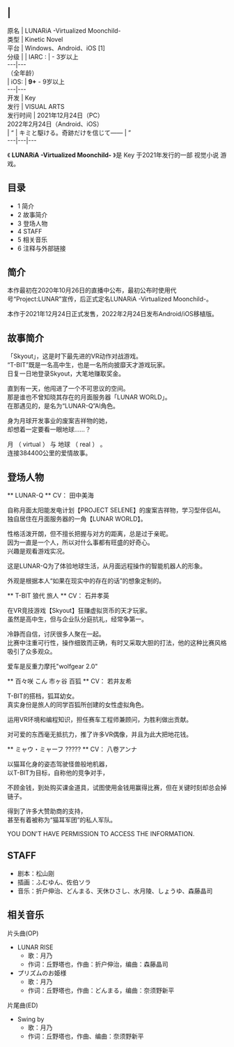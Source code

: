 |  
---  
原名  |  LUNARiA -Virtualized Moonchild-   
类型  |  Kinetic Novel   
平台  |  Windows、Android、iOS  [1]   
分级  |  |  IARC  :  |  \- 3岁以上   
---|---  
（全年龄）  
|  iOS:  |  **9+** \- 9岁以上   
---|---  
开发  |  Key   
发行  |  VISUAL ARTS   
发行时间  |  2021年12月24日（PC）   
2022年2月24日（Android、iOS）  
|  “  |  キミと駆ける。奇跡だけを信じて――  |  ”   
---|---|---  
  
《 **LUNARiA -Virtualized Moonchild-** 》是  Key  于2021年发行的一部  视觉小说  游戏。

##  目录

  * 1  简介 
  * 2  故事简介 
  * 3  登场人物 
  * 4  STAFF 
  * 5  相关音乐 
  * 6  注释与外部链接 

##  简介

本作最初在2020年10月26日的直播中公布，最初公布时使用代号“Project:LUNAR”宣传，后正式定名LUNARiA -Virtualized
Moonchild-。

本作于2021年12月24日正式发售，2022年2月24日发布Android/iOS移植版。

##  故事简介

「Skyout」，这是时下最先进的VR动作对战游戏。  
“T-BIT”既是一名高中生，也是一名所向披靡天才游戏玩家。  
日复一日地登录Skyout，大笔地赚取奖金。

直到有一天，他闯进了一个不可思议的空间。  
那是谁也不曾知晓其存在的月面服务器「LUNAR WORLD」。  
在那遇见的，是名为“LUNAR-Q”AI角色。

身为月球开发事业的废案吉祥物的她，  
却想着一定要看一眼地球……？

月  （  virtual  ）  与  地球  （  real  ）  。  
连接384400公里的爱情故事。

##  登场人物

** LUNAR-Q  ** CV：  田中美海

自称月面太阳能发电计划【PROJECT SELENE】的废案吉祥物，学习型伴侣AI。  
独自居住在月面服务器的一角【LUNAR WORLD】。

性格活泼开朗，但不擅长把握与对方的距离，总是过于亲昵。  
因为一直是一个人，所以对什么事都有旺盛的好奇心。  
兴趣是观看游戏实况。

这是LUNAR-Q为了体验地球生活，从月面远程操作的智能机器人的形象。

外观是根据本人“如果在现实中的存在的话”的想象定制的。

** T-BIT  狼代 旅人  ** CV：  石井孝英

在VR竞技游戏【Skyout】狂赚虚拟货币的天才玩家。  
虽然是高中生，但与企业队分庭抗礼，经常争第一。

冷静而自信，讨厌很多人聚在一起。  
比赛中注重可行性，操作细致而正确，有时又采取大胆的打法，他的这种比赛风格吸引了众多观众。

爱车是反重力摩托"wolfgear 2.0"

** 百々咲 こん  市ヶ谷 百狐  ** CV：  若井友希

T-BIT的搭档，狐耳幼女。  
真实身份是旅人的同学百狐所创建的女性虚拟角色。

运用VR环境和编程知识，担任赛车工程师兼顾问，为胜利做出贡献。

对可爱的东西毫无抵抗力，推了许多VR偶像，并且为此大把地花钱。

** ミャウ・ミャーフ  ?????  ** CV：  八卷アンナ

以猫耳化身的姿态驾驶怪兽般地机器，  
以T-BIT为目标，自称他的竞争对手，

不顾金钱，到处购买课金道具，试图使用金钱用赢得比赛，但在关键时刻却总会掉链子。

得到了许多大赞助商的支持，  
甚至有着被称为“猫耳军团”的私人军队。

YOU DON'T HAVE PERMISSION TO ACCESS THE INFORMATION.

##  STAFF

  * 剧本：松山刚 
  * 插画：ふむゆん、佐伯ソラ 
  * 音乐：折户伸治、どんまる、天休ひさし、水月陵、しょうゆ、森藤晶司 

##  相关音乐

片头曲(OP)

  * LUNAR RISE 
    * 歌：月乃 
    * 作词：丘野塔也，作曲：折户伸治，编曲：森藤晶司 
  * プリズムのお姫様 
    * 歌：月乃 
    * 作词：丘野塔也，作曲：どんまる，编曲：奈须野新平 

片尾曲(ED)

  * Swing by 
    * 歌：月乃 
    * 作词：丘野塔也，作曲、编曲：奈须野新平 

  